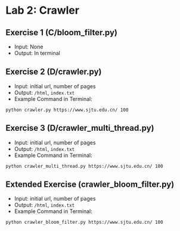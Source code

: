 # Lab 2: Crawler

## Exercise 1 (C/bloom_filter.py)

* Input: None
* Output: In terminal

## Exercise 2 (D/crawler.py)

* Input: initial url, number of pages
* Output: `/html`, `index.txt`
* Example Command in Terminal:
```
python crawler.py https://www.sjtu.edu.cn/ 100
```

## Exercise 3 (D/crawler_multi_thread.py)

* Input: initial url, number of pages
* Output: `/html`, `index.txt`
* Example Command in Terminal:
```
python crawler_multi_thread.py https://www.sjtu.edu.cn/ 100
```

## Extended Exercise (crawler_bloom_filter.py)

* Input: initial url, number of pages
* Output: `/html`, `index.txt`
* Example Command in Terminal:
```
python crawler_bloom_filter.py https://www.sjtu.edu.cn/ 100
```